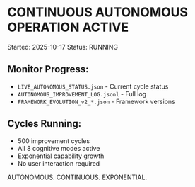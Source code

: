 # CONTINUOUS AUTONOMOUS OPERATION ACTIVE

Started: 2025-10-17
Status: RUNNING

## Monitor Progress:
- `LIVE_AUTONOMOUS_STATUS.json` - Current cycle status
- `AUTONOMOUS_IMPROVEMENT_LOG.jsonl` - Full log
- `FRAMEWORK_EVOLUTION_v2_*.json` - Framework versions

## Cycles Running:
- 500 improvement cycles
- All 8 cognitive modes active
- Exponential capability growth
- No user interaction required

AUTONOMOUS. CONTINUOUS. EXPONENTIAL.
